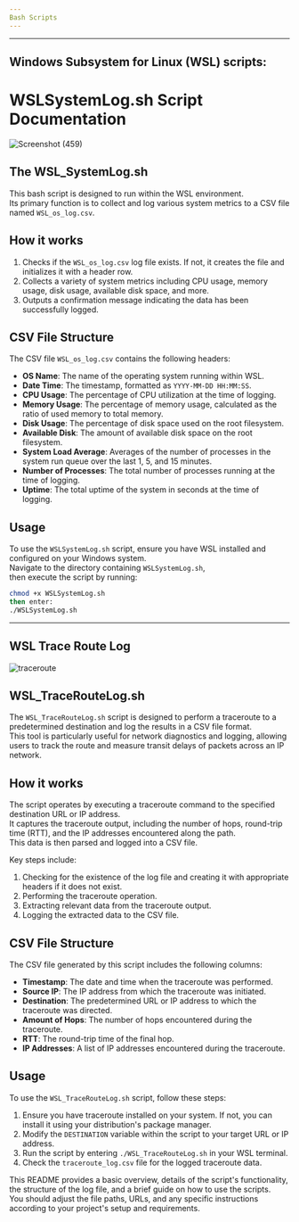 ```yaml
---
Bash Scripts
---
```




---
Windows Subsystem for Linux (WSL) scripts:
---

# WSLSystemLog.sh Script Documentation
![Screenshot (459)](https://github.com/nathanMcL/Student.Originated.Software/assets/129904249/71679da8-0a71-498b-be04-9058162748b5)

## The WSL_SystemLog.sh
This bash script is designed to run within the WSL environment.<br>Its primary function is to collect and log various system metrics to a CSV file named `WSL_os_log.csv`.<br>

## How it works

1. Checks if the `WSL_os_log.csv` log file exists. If not, it creates the file and initializes it with a header row.
2. Collects a variety of system metrics including CPU usage, memory usage, disk usage, available disk space, and more.
3. Outputs a confirmation message indicating the data has been successfully logged.


## CSV File Structure
The CSV file `WSL_os_log.csv` contains the following headers:

- **OS Name**: The name of the operating system running within WSL.
- **Date Time**: The timestamp, formatted as `YYYY-MM-DD HH:MM:SS`.
- **CPU Usage**: The percentage of CPU utilization at the time of logging.
- **Memory Usage**: The percentage of memory usage, calculated as the ratio of used memory to total memory.
- **Disk Usage**: The percentage of disk space used on the root filesystem.
- **Available Disk**: The amount of available disk space on the root filesystem.
- **System Load Average**: Averages of the number of processes in the system run queue over the last 1, 5, and 15 minutes.
- **Number of Processes**: The total number of processes running at the time of logging.
- **Uptime**: The total uptime of the system in seconds at the time of logging.

## Usage
To use the `WSLSystemLog.sh` script, ensure you have WSL installed and configured on your Windows system.<br> Navigate to the directory containing `WSLSystemLog.sh`,<br> then execute the script by running:

```bash
chmod +x WSLSystemLog.sh
then enter:
./WSLSystemLog.sh
```


---
WSL Trace Route Log
---


![traceroute](https://github.com/nathanMcL/Student.Originated.Software/assets/129904249/2d1c00c7-9589-4bc0-b832-0e4217ec6484)


## WSL_TraceRouteLog.sh

The `WSL_TraceRouteLog.sh` script is designed to perform a traceroute to a predetermined destination and log the results in a CSV file format.<br> 
This tool is particularly useful for network diagnostics and logging, allowing users to track the route and measure transit delays of packets across an IP network.


## How it works

The script operates by executing a traceroute command to the specified destination URL or IP address.<br> It captures the traceroute output, including the number of hops, round-trip time (RTT), and the IP addresses encountered along the path.<br> This data is then parsed and logged into a CSV file.

Key steps include:
1. Checking for the existence of the log file and creating it with appropriate headers if it does not exist.
2. Performing the traceroute operation.
3. Extracting relevant data from the traceroute output.
4. Logging the extracted data to the CSV file.

## CSV File Structure

The CSV file generated by this script includes the following columns:
- **Timestamp**: The date and time when the traceroute was performed.
- **Source IP**: The IP address from which the traceroute was initiated.
- **Destination**: The predetermined URL or IP address to which the traceroute was directed.
- **Amount of Hops**: The number of hops encountered during the traceroute.
- **RTT**: The round-trip time of the final hop.
- **IP Addresses**: A list of IP addresses encountered during the traceroute.

## Usage

To use the `WSL_TraceRouteLog.sh` script, follow these steps:
1. Ensure you have traceroute installed on your system. If not, you can install it using your distribution's package manager.
2. Modify the `DESTINATION` variable within the script to your target URL or IP address.
3. Run the script by entering `./WSL_TraceRouteLog.sh` in your WSL terminal.
4. Check the `traceroute_log.csv` file for the logged traceroute data.








This README provides a basic overview, details of the script's functionality,<br> the structure of the log file, and a brief guide on how to use the scripts.<br> You should adjust the file paths, URLs, and any specific instructions according to your project's setup and requirements.

